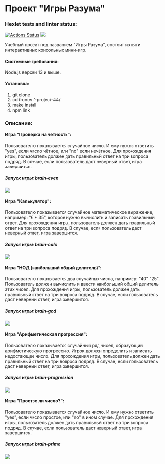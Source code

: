 Проект "Игры Разума"
=====================
### Hexlet tests and linter status:
[![Actions Status](https://github.com/KiritoMorl/frontend-project-44/workflows/hexlet-check/badge.svg)](https://github.com/KiritoMorl/frontend-project-44/actions)
<a href="https://codeclimate.com/github/KiritoMorl/frontend-project-44/maintainability"><img src="https://api.codeclimate.com/v1/badges/dad508b245814cf7c52d/maintainability" /></a>

Учебный проект под названием "Игры Разума", состоит из пяти интерактивных консольных мини-игр.

#### Системные требования:
Node.js версии 13 и выше.

#### Установка:
1.    git clone
2.    cd frontenf-project-44/
3.    make install
4.    npm link

### Описание:
#### Игра "Проверка на чётность":

Пользователю показывается случайное число. И ему нужно ответить "yes", если число чётное, или "no" если нечётное.
Для прохождения игры, пользователь должен дать правильный ответ на три вопроса подряд.
В случае, если пользователь даст неверный ответ, игра завершится.

##### Запуск игры: brain-even

<a href="https://asciinema.org/a/Of3CQfstH1sEdtbMJp5toEszy" target="_blank"><img src="https://asciinema.org/a/Of3CQfstH1sEdtbMJp5toEszy.svg" /></a>

#### Игра "Калькулятор":
Пользователю показывается случайное математическое выражение, например: "6 * 35", которое нужно вычислить и записать правильный ответ.
Для прохождения игры, пользователь должен дать правильный ответ на три вопроса подряд.
В случае, если пользователь даст неверный ответ, игра завершится.

##### Запуск игры: brain-calc

<a href="https://asciinema.org/a/etg6WSuJ18ohEuhJ4w0HMGbTJ" target="_blank"><img src="https://asciinema.org/a/etg6WSuJ18ohEuhJ4w0HMGbTJ.svg" /></a>

#### Игра "НОД (наибольший общий делитель)":
Пользователю показывается два случайных числа, например: "40" "25".
Пользователь должен вычислить и ввести наибольший общий делитель этих чисел.
Для прохождения игры, пользователь должен дать правильный ответ на три вопроса подряд.
В случае, если пользователь даст неверный ответ, игра завершится.

##### Запуск игры: brain-gcd

<a href="https://asciinema.org/a/7ZB4wH6QhllPr8IV5T9M3bYgG" target="_blank"><img src="https://asciinema.org/a/7ZB4wH6QhllPr8IV5T9M3bYgG.svg" /></a>

#### Игра "Арифметическая прогрессия":
Пользователю показывается случайный ряд чисел, образующий арифметическую прогрессию.
Игрок должен определить и записать недостающее число.
Для прохождения игры, пользователь должен дать правильный ответ на три вопроса подряд.
В случае, если пользователь даст неверный ответ, игра завершится.

##### Запуск игры: brain-progression

<a href="https://asciinema.org/a/MmcjJ0hZxiumWDUMAXvDFEjwe" target="_blank"><img src="https://asciinema.org/a/MmcjJ0hZxiumWDUMAXvDFEjwe.svg" /></a>

#### Игра "Простое ли число?":
Пользователю показывается случайное число. И ему нужно ответить "yes", если число простое, или "no" в ином случае.
Для прохождения игры, пользователь должен дать правильный ответ на три вопроса подряд.
В случае, если пользователь даст неверный ответ, игра завершится.

##### Запуск игры: brain-prime

<a href="https://asciinema.org/a/x64HqyR1cFysQEr9PALxGbcqn" target="_blank"><img src="https://asciinema.org/a/x64HqyR1cFysQEr9PALxGbcqn.svg" /></a>